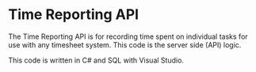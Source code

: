 # Time Reporting API

The Time Reporting API is for recording time spent on individual tasks for use with any timesheet system. This code is the server side (API) logic.

This code is written in C# and SQL with Visual Studio.

